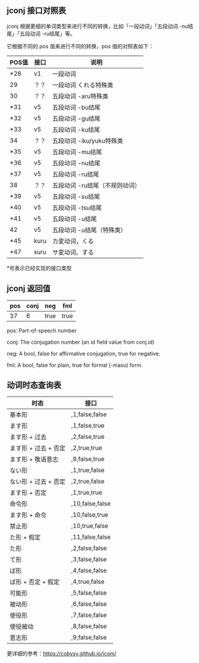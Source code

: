 ## jconj 接口对照表
jconj 根据更细的单词类型来进行不同的转换，比如「一段动词」「五段动词 -nu结尾」「五段动词 -ru结尾」等。

它根据不同的 pos 值来进行不同的转换，pos 值的对照表如下：

| POS值 | 接口   | 说明                               |
|-------|--------|------------------------------------|
| *28   | v1     | 一段动词                           |
| 29    | ？？ | 一段动词 くれる特殊类            |
| 30    | ？？   | 五段动词 -aru特殊类                   |
| *31   | v5     | 五段动词 -bu结尾                  |
| *32   | v5     | 五段动词 -gu结尾                  |
| *33   | v5     | 五段动词 -ku结尾                  |
| 34    | ？？   | 五段动词 -iku/yuku特殊类           |
| *35   | v5     | 五段动词 -mu结尾                  |
| *36   | v5     | 五段动词 -nu结尾                  |
| *37   | v5     | 五段动词 -ru结尾                  |
| 38   | ？？   | 五段动词 -ru结尾（不规则动词） |
| *39   | v5     | 五段动词 -su结尾                  |
| *40   | v5     | 五段动词 -tsu结尾                |
| *41   | v5     | 五段动词 -u结尾                   |
| 42    | v5     | 五段动词 -u结尾（特殊类）       |
| *45   | kuru   | カ変动词，くる                    |
| *47   | suru   | サ変动词、する                    |

*号表示已经实现的接口类型
## jconj 返回值
|pos | conj | neg | fml
|-------|--------|-------|--------|
|37 | 6 | true | true|

pos: Part-of-speech number

conj: The conjugation number (an id field value from conj.id)

neg: A bool, false for affirmative conjugation, true for negative.

fml: A bool, false for plain, true for formal (-masu) form.


## 动词时态查询表
| 时态 | 接口   | 
|-------|--------|
| 基本形 | ,1,false,false |
| ます形 | ,1,false,true |
| ます形 + 过去 | ,2,false,true |
| ます形 + 过去 + 否定 | ,2,true,true |
| ます形 + 敬语意志 | ,9,false,true |
| ない形 | ,1,true,false |
| ない形 + 过去 + 否定 | ,2,true,false |
| ます形 + 否定 | ,1,true,true |
| 命令形 | ,10,false,false |
| ます形 + 命令 | ,10,false,true |
| 禁止形 | ,10,true,false |
| た形 + 假定 | ,11,false,false |
| た形 | ,2,false,false |
| て形 | ,3,false,false |
| ば形 | ,4,false,false |
| ば形 + 否定 + 假定 | ,4,true,false |
| 可能形 | ,5,false,false |
| 被动形 | ,6,false,false |
| 使役形 | ,7,false,false |
| 使役被动 | ,8,false,false |
| 意志形 | ,9,false,false |

更详细的参考：https://cobysy.github.io/jconj/